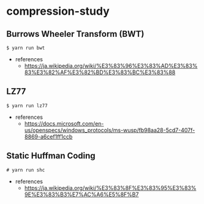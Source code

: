# compression-study

## Burrows Wheeler Transform (BWT)

```
$ yarn run bwt
```

- references
  - https://ja.wikipedia.org/wiki/%E3%83%96%E3%83%AD%E3%83%83%E3%82%AF%E3%82%BD%E3%83%BC%E3%83%88

## LZ77

```
$ yarn run lz77
```

- references
  - https://docs.microsoft.com/en-us/openspecs/windows_protocols/ms-wusp/fb98aa28-5cd7-407f-8869-a6cef1ff1ccb

## Static Huffman Coding

```
# yarn run shc
```

- references
  - https://ja.wikipedia.org/wiki/%E3%83%8F%E3%83%95%E3%83%9E%E3%83%B3%E7%AC%A6%E5%8F%B7
